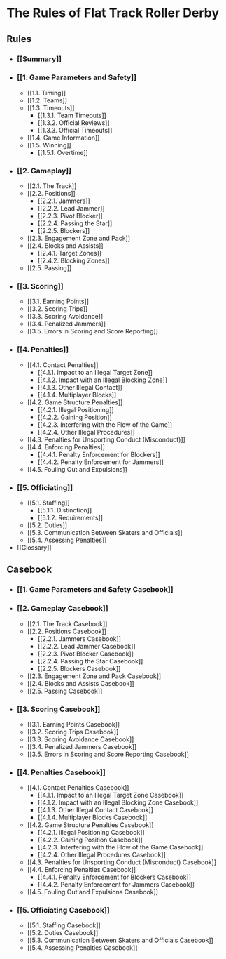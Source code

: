 # The Rules of Flat Track Roller Derby

## Rules
- ### [[Summary]]
- ### [[1. Game Parameters and Safety]]
	- [[1.1. Timing]]
	- [[1.2. Teams]]
	- [[1.3. Timeouts]]
		- [[1.3.1. Team Timeouts]]
		- [[1.3.2. Official Reviews]]
		- [[1.3.3. Official Timeouts]]
	- [[1.4. Game Information]]
	- [[1.5. Winning]]
		- [[1.5.1. Overtime]]
- ### [[2. Gameplay]]
	- [[2.1. The Track]]
	- [[2.2. Positions]]
		- [[2.2.1. Jammers]]
		- [[2.2.2. Lead Jammer]]
		- [[2.2.3. Pivot Blocker]]
		- [[2.2.4. Passing the Star]]
		- [[2.2.5. Blockers]]
	- [[2.3. Engagement Zone and Pack]]
	- [[2.4. Blocks and Assists]]
		- [[2.4.1. Target Zones]]
		- [[2.4.2. Blocking Zones]]
	- [[2.5. Passing]]
- ### [[3. Scoring]]
	- [[3.1. Earning Points]]
	- [[3.2. Scoring Trips]]
	- [[3.3. Scoring Avoidance]]
	- [[3.4. Penalized Jammers]]
	- [[3.5. Errors in Scoring and Score Reporting]]
- ### [[4. Penalties]]
	- [[4.1. Contact Penalties]]
		- [[4.1.1. Impact to an Illegal Target Zone]]
		- [[4.1.2. Impact with an Illegal Blocking Zone]]
		- [[4.1.3. Other Illegal Contact]]
		- [[4.1.4. Multiplayer Blocks]]
	- [[4.2. Game Structure Penalties]]
		- [[4.2.1. Illegal Positioning]]
		- [[4.2.2. Gaining Position]]
		- [[4.2.3. Interfering with the Flow of the Game]]
		- [[4.2.4. Other Illegal Procedures]]
	- [[4.3. Penalties for Unsporting Conduct (Misconduct)]]
	- [[4.4. Enforcing Penalties]]
		- [[4.4.1. Penalty Enforcement for Blockers]]
		- [[4.4.2. Penalty Enforcement for Jammers]]
	- [[4.5. Fouling Out and Expulsions]]
- ### [[5. Officiating]]
	- [[5.1. Staffing]]
		- [[5.1.1. Distinction]]
		- [[5.1.2. Requirements]]
	- [[5.2. Duties]]
	- [[5.3. Communication Between Skaters and Officials]]
	- [[5.4. Assessing Penalties]]
- [[Glossary]]

## Casebook
- ### [[1. Game Parameters and Safety Casebook]]
- ### [[2. Gameplay Casebook]]
	- [[2.1. The Track Casebook]]
	- [[2.2. Positions Casebook]]
		- [[2.2.1. Jammers Casebook]]
		- [[2.2.2. Lead Jammer Casebook]]
		- [[2.2.3. Pivot Blocker Casebook]]
		- [[2.2.4. Passing the Star Casebook]]
		- [[2.2.5. Blockers Casebook]]
	- [[2.3. Engagement Zone and Pack Casebook]]
	- [[2.4. Blocks and Assists Casebook]]
	- [[2.5. Passing Casebook]]
- ### [[3. Scoring Casebook]]
	- [[3.1. Earning Points Casebook]]
	- [[3.2. Scoring Trips Casebook]]
	- [[3.3. Scoring Avoidance Casebook]]
	- [[3.4. Penalized Jammers Casebook]]
	- [[3.5. Errors in Scoring and Score Reporting Casebook]]
- ### [[4. Penalties Casebook]]
	- [[4.1. Contact Penalties Casebook]]
		- [[4.1.1. Impact to an Illegal Target Zone Casebook]]
		- [[4.1.2. Impact with an Illegal Blocking Zone Casebook]]
		- [[4.1.3. Other Illegal Contact Casebook]]
		- [[4.1.4. Multiplayer Blocks Casebook]]
	- [[4.2. Game Structure Penalties Casebook]]
		- [[4.2.1. Illegal Positioning Casebook]]
		- [[4.2.2. Gaining Position Casebook]]
		- [[4.2.3. Interfering with the Flow of the Game Casebook]]
		- [[4.2.4. Other Illegal Procedures Casebook]]
	- [[4.3. Penalties for Unsporting Conduct (Misconduct) Casebook]]
	- [[4.4. Enforcing Penalties Casebook]]
		- [[4.4.1. Penalty Enforcement for Blockers Casebook]]
		- [[4.4.2. Penalty Enforcement for Jammers Casebook]]
	- [[4.5. Fouling Out and Expulsions Casebook]]
- ### [[5. Officiating Casebook]]
	- [[5.1. Staffing Casebook]]
	- [[5.2. Duties Casebook]]
	- [[5.3. Communication Between Skaters and Officials Casebook]]
	- [[5.4. Assessing Penalties Casebook]]
